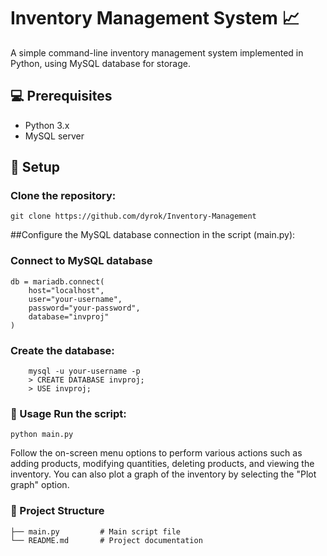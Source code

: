 # Inventory Management System :chart_with_upwards_trend:

A simple command-line inventory management system implemented in Python, using MySQL database for storage.

## :computer: Prerequisites

- Python 3.x
- MySQL server

## :wrench: Setup

### Clone the repository:

   ```git clone https://github.com/dyrok/Inventory-Management```
   
##Configure the MySQL database connection in the script (main.py):

### Connect to MySQL database
```
db = mariadb.connect(
    host="localhost",
    user="your-username",
    password="your-password",
    database="invproj"
)
```
### Create the database:
```
    mysql -u your-username -p
    > CREATE DATABASE invproj;
    > USE invproj;
```

### :rocket: Usage Run the script:
```python main.py```

Follow the on-screen menu options to perform various actions such as adding products, modifying quantities, deleting products, and viewing the inventory. You can also plot a graph of the inventory by selecting the "Plot graph" option.

### :file_folder: Project Structure

```
├── main.py         # Main script file
└── README.md       # Project documentation
```
